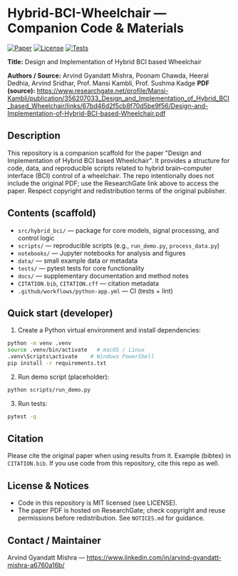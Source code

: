 # Hybrid-BCI-Wheelchair — Companion Code & Materials

[![Paper](https://img.shields.io/static/v1?label=Paper&message=ResearchGate&color=informational)](https://www.researchgate.net/profile/Mansi-Kambli/publication/356207033_Design_and_Implementation_of_Hybrid_BCI_based_Wheelchair/links/67bd46d2f5cb8f70d5be9f56/Design-and-Implementation-of-Hybrid-BCI-based-Wheelchair.pdf)
[![License](https://img.shields.io/badge/license-MIT-blue.svg)](LICENSE)
[![Tests](https://github.com/NeuArv/hybrid-bci-wheelchair/actions/workflows/python-app.yml/badge.svg)](https://github.com/NeuArv/hybrid-bci-wheelchair/actions)

**Title:** Design and Implementation of Hybrid BCI based Wheelchair

**Authors / Source:** Arvind Gyandatt Mishra, Poonam Chawda, Heeral Dedhia, Arvind Sridhar, Prof. Mansi Kambli, Prof. Sushma Kadge
**PDF (source):** https://www.researchgate.net/profile/Mansi-Kambli/publication/356207033_Design_and_Implementation_of_Hybrid_BCI_based_Wheelchair/links/67bd46d2f5cb8f70d5be9f56/Design-and-Implementation-of-Hybrid-BCI-based-Wheelchair.pdf

## Description
This repository is a companion scaffold for the paper "Design and Implementation of Hybrid BCI based Wheelchair". It provides a structure for code, data, and reproducible scripts related to hybrid brain–computer interface (BCI) control of a wheelchair. The repo intentionally does not include the original PDF; use the ResearchGate link above to access the paper. Respect copyright and redistribution terms of the original publisher.

## Contents (scaffold)
- `src/hybrid_bci/` — package for core models, signal processing, and control logic 
- `scripts/` — reproducible scripts (e.g., `run_demo.py`, `process_data.py`)
- `notebooks/` — Jupyter notebooks for analysis and figures
- `data/` — small example data or metadata 
- `tests/` — pytest tests for core functionality
- `docs/` — supplementary documentation and method notes
- `CITATION.bib`, `CITATION.cff` — citation metadata
- `.github/workflows/python-app.yml` — CI (tests + lint)

## Quick start (developer)
1. Create a Python virtual environment and install dependencies:
```bash
python -m venv .venv
source .venv/bin/activate   # macOS / Linux
.venv\Scripts\activate    # Windows PowerShell
pip install -r requirements.txt
```

2. Run demo script (placeholder):
```bash
python scripts/run_demo.py
```

3. Run tests:
```bash
pytest -q
```

## Citation
Please cite the original paper when using results from it. Example (bibtex) in `CITATION.bib`. If you use code from this repository, cite this repo as well.

## License & Notices
- Code in this repository is MIT licensed (see LICENSE).  
- The paper PDF is hosted on ResearchGate; check copyright and reuse permissions before redistribution. See `NOTICES.md` for guidance.

## Contact / Maintainer
Arvind Gyandatt Mishra — https://www.linkedin.com/in/arvind-gyandatt-mishra-a6760a16b/
